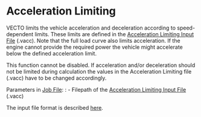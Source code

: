 Acceleration Limiting
=====================

VECTO limits the vehicle acceleration and deceleration according to speed-dependent limits. These limits are defined in the [Acceleration Limiting Input File](../fileformat/VACC.html) (.vacc). Note that the full load curve also limits acceleration. If the engine cannot provide the required power the vehicle might accelerate below the defined acceleration limit.

This function cannot be disabled. If acceleration and/or deceleration should not be limited during calculation the values in the Acceleration Limiting file (.vacc) have to be changed accordingly.

Parameters in [Job File](../GUI/VECTO-Editor.html):
:	-   Filepath of the [Acceleration Limiting Input File](../fileformat/VACC.html) (.vacc)

 The input file format is described [here](../fileformat/VACC.html).